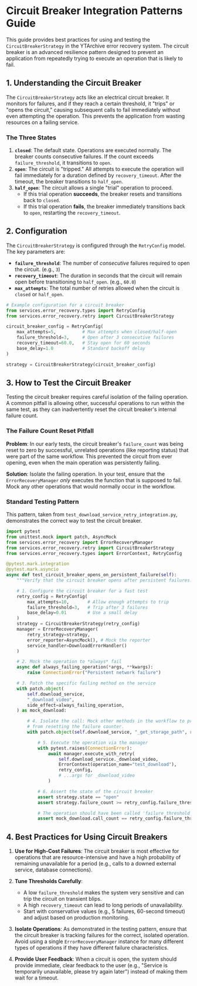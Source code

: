 # Circuit Breaker Integration Patterns Guide

This guide provides best practices for using and testing the `CircuitBreakerStrategy` in the YTArchive error recovery system. The circuit breaker is an advanced resilience pattern designed to prevent an application from repeatedly trying to execute an operation that is likely to fail.

## 1. Understanding the Circuit Breaker

The `CircuitBreakerStrategy` acts like an electrical circuit breaker. It monitors for failures, and if they reach a certain threshold, it "trips" or "opens the circuit," causing subsequent calls to fail immediately without even attempting the operation. This prevents the application from wasting resources on a failing service.

### The Three States

1.  **`closed`**: The default state. Operations are executed normally. The breaker counts consecutive failures. If the count exceeds `failure_threshold`, it transitions to `open`.
2.  **`open`**: The circuit is "tripped." All attempts to execute the operation will fail immediately for a duration defined by `recovery_timeout`. After the timeout, the breaker transitions to `half_open`.
3.  **`half_open`**: The circuit allows a single "trial" operation to proceed.
    *   If this trial operation **succeeds**, the breaker resets and transitions back to `closed`.
    *   If this trial operation **fails**, the breaker immediately transitions back to `open`, restarting the `recovery_timeout`.

## 2. Configuration

The `CircuitBreakerStrategy` is configured through the `RetryConfig` model. The key parameters are:

*   **`failure_threshold`**: The number of *consecutive* failures required to open the circuit. (e.g., `3`)
*   **`recovery_timeout`**: The duration in seconds that the circuit will remain open before transitioning to `half_open`. (e.g., `60.0`)
*   **`max_attempts`**: The total number of retries allowed when the circuit is `closed` or `half_open`.

```python
# Example configuration for a circuit breaker
from services.error_recovery.types import RetryConfig
from services.error_recovery.retry import CircuitBreakerStrategy

circuit_breaker_config = RetryConfig(
    max_attempts=5,          # Max attempts when closed/half-open
    failure_threshold=3,     # Open after 3 consecutive failures
    recovery_timeout=60.0,   # Stay open for 60 seconds
    base_delay=1.0           # Standard backoff delay
)

strategy = CircuitBreakerStrategy(circuit_breaker_config)
```

## 3. How to Test the Circuit Breaker

Testing the circuit breaker requires careful isolation of the failing operation. A common pitfall is allowing other, successful operations to run within the same test, as they can inadvertently reset the circuit breaker's internal failure count.

### The Failure Count Reset Pitfall

**Problem**: In our early tests, the circuit breaker's `failure_count` was being reset to zero by successful, unrelated operations (like reporting status) that were part of the same workflow. This prevented the circuit from ever opening, even when the main operation was persistently failing.

**Solution**: Isolate the failing operation. In your test, ensure that the `ErrorRecoveryManager` *only* executes the function that is supposed to fail. Mock any other operations that would normally occur in the workflow.

### Standard Testing Pattern

This pattern, taken from `test_download_service_retry_integration.py`, demonstrates the correct way to test the circuit breaker.

```python
import pytest
from unittest.mock import patch, AsyncMock
from services.error_recovery import ErrorRecoveryManager
from services.error_recovery.retry import CircuitBreakerStrategy
from services.error_recovery.types import ErrorContext, RetryConfig

@pytest.mark.integration
@pytest.mark.asyncio
async def test_circuit_breaker_opens_on_persistent_failure(self):
    """Verify that the circuit breaker opens after persistent failures."""

    # 1. Configure the circuit breaker for a fast test
    retry_config = RetryConfig(
        max_attempts=10,       # Allow enough attempts to trip
        failure_threshold=3,   # Trip after 3 failures
        base_delay=0.01        # Use a small delay
    )
    strategy = CircuitBreakerStrategy(retry_config)
    manager = ErrorRecoveryManager(
        retry_strategy=strategy,
        error_reporter=AsyncMock(), # Mock the reporter
        service_handler=DownloadErrorHandler()
    )

    # 2. Mock the operation to *always* fail
    async def always_failing_operation(*args, **kwargs):
        raise ConnectionError("Persistent network failure")

    # 3. Patch the specific failing method on the service
    with patch.object(
        self.download_service,
        "_download_video",
        side_effect=always_failing_operation,
    ) as mock_download:

        # 4. Isolate the call: Mock other methods in the workflow to prevent them
        # from resetting the failure counter.
        with patch.object(self.download_service, "_get_storage_path", return_value="/tmp"):

            # 5. Execute the operation via the manager
            with pytest.raises(ConnectionError):
                await manager.execute_with_retry(
                    self.download_service._download_video,
                    ErrorContext(operation_name="test_download"),
                    retry_config,
                    # ...args for _download_video
                )

            # 6. Assert the state of the circuit breaker
            assert strategy.state == "open"
            assert strategy.failure_count >= retry_config.failure_threshold

            # The operation should have been called 'failure_threshold' times
            assert mock_download.call_count == retry_config.failure_threshold
```

## 4. Best Practices for Using Circuit Breakers

1.  **Use for High-Cost Failures**: The circuit breaker is most effective for operations that are resource-intensive and have a high probability of remaining unavailable for a period (e.g., calls to a downed external service, database connections).

2.  **Tune Thresholds Carefully**:
    *   A low `failure_threshold` makes the system very sensitive and can trip the circuit on transient blips.
    *   A high `recovery_timeout` can lead to long periods of unavailability.
    *   Start with conservative values (e.g., 5 failures, 60-second timeout) and adjust based on production monitoring.

3.  **Isolate Operations**: As demonstrated in the testing pattern, ensure that the circuit breaker is tracking failures for the correct, isolated operation. Avoid using a single `ErrorRecoveryManager` instance for many different types of operations if they have different failure characteristics.

4.  **Provide User Feedback**: When a circuit is open, the system should provide immediate, clear feedback to the user (e.g., "Service is temporarily unavailable, please try again later") instead of making them wait for a timeout.

